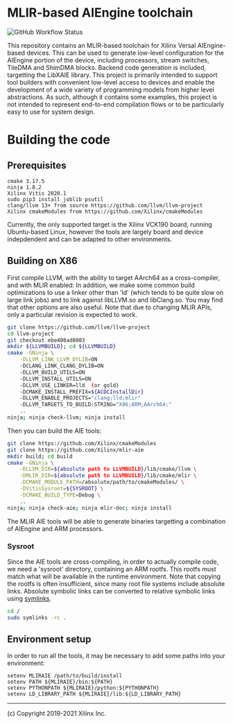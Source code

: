 # MLIR-based AIEngine toolchain

![GitHub Workflow Status](https://img.shields.io/github/workflow/status/Xilinx/mlir-aie/Build%20and%20Test)

This repository contains an MLIR-based toolchain for Xilinx Versal AIEngine-based devices.  This can be used to generate low-level configuration for the AIEngine portion of the device, including processors, stream switches, TileDMA and ShimDMA blocks. Backend code generation is included, targetting the LibXAIE library.  This project is primarily intended to support tool builders with convenient low-level access to devices and enable the development of a wide variety of programming models from higher level abstractions.  As such, although it contains some examples, this project is not intended to represent end-to-end compilation flows or to be particularly easy to use for system design.

# Building the code

## Prerequisites

```
cmake 3.17.5
ninja 1.8.2
Xilinx Vitis 2020.1
sudo pip3 install joblib psutil
clang/llvm 13+ from source https://github.com/llvm/llvm-project
Xilinx cmakeModules from https://github.com/Xilinx/cmakeModules
```

Currently, the only supported target is the Xilinx VCK190 board, running Ubuntu-based Linux, however
the tools are largely board and device indepdendent and can be adapted to other environments.

## Building on X86

First compile LLVM, with the ability to target AArch64 as a cross-compiler, and with MLIR enabled:
In addition, we make some common build optimizations to use a linker other than 'ld' (which tends
to be quite slow on large link jobs) and to link against libLLVM.so and libClang.so.  You may find
that other options are also useful.  Note that due to changing MLIR APIs, only a particular revision
is expected to work.

```sh
git clone https://github.com/llvm/llvm-project
cd llvm-project
git checkout ebe408ad8003
mkdir ${LLVMBUILD}; cd ${LLVMBUILD}
cmake -GNinja \
    -DLLVM_LINK_LLVM_DYLIB=ON 
    -DCLANG_LINK_CLANG_DYLIB=ON
    -DLLVM_BUILD_UTILS=ON
    -DLLVM_INSTALL_UTILS=ON
    -DLLVM_USE_LINKER=lld  (or gold)
    -DCMAKE_INSTALL_PREFIX=${ACDCInstallDir}
    -DLLVM_ENABLE_PROJECTS="clang;lld;mlir"
    -DLLVM_TARGETS_TO_BUILD:STRING="X86;ARM;AArch64;"
    ..
ninja; ninja check-llvm; ninja install
```

Then you can build the AIE tools:
```sh
git clone https://github.com/Xilinx/cmakeModules
git clone https://github.com/Xilinx/mlir-aie
mkdir build; cd build
cmake -GNinja \
    -DLLVM_DIR=${absolute path to LLVMBUILD}/lib/cmake/llvm \
    -DMLIR_DIR=${absolute path to LLVMBUILD}/lib/cmake/mlir \
    -DCMAKE_MODULE_PATH=/absolute/path/to/cmakeModules/ \
    -DVitisSysroot=${SYSROOT} \
    -DCMAKE_BUILD_TYPE=Debug \
    ..
ninja; ninja check-aie; ninja mlir-doc; ninja install
```

The MLIR AIE tools will be able to generate binaries targetting a combination of AIEngine and ARM processors.

### Sysroot
Since the AIE tools are cross-compiling, in order to actually compile code, we need a 'sysroot' directory,
containing an ARM rootfs.  This rootfs must match what will be available in the runtime environment.
Note that copying the rootfs is often insufficient, since many root file systems include absolute links.
Absolute symbolic links can be converted to relative symbolic links using [symlinks](https://github.com/brandt/symlinks).

```sh
cd /
sudo symlinks -rc .
```

## Environment setup
In order to run all the tools, it may be necessary to add some paths into your environment:

```
setenv MLIRAIE /path/to/build/install
setenv PATH ${MLIRAIE}/bin:${PATH}
setenv PYTHONPATH ${MLIRAIE}/python:${PYTHONPATH}
setenv LD_LIBRARY_PATH ${MLIRAIE}/lib:${LD_LIBRARY_PATH}
```

-----
 (c) Copyright 2019-2021 Xilinx Inc.
